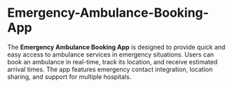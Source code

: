 # Emergency-Ambulance-Booking-App
The **Emergency Ambulance Booking App** is designed to provide quick and easy access to ambulance services in emergency situations. Users can book an ambulance in real-time, track its location, and receive estimated arrival times. The app features emergency contact integration, location sharing, and support for multiple hospitals.
